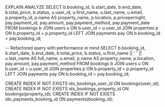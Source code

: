 EXPLAIN ANALYZE
SELECT
b.booking_id,
b.start_date,
b.end_date,
b.total_price,
b.status,
u.user_id,
u.first_name,
u.last_name,
u.email,
p.property_id,
p.name AS property_name,
p.location,
p.pricepernight,
pay.payment_id,
pay.amount,
pay.payment_method,
pay.payment_date
FROM
bookings b
JOIN
users u ON b.user_id = u.user_id
JOIN
properties p ON b.property_id = p.property_id
LEFT JOIN
payments pay ON b.booking_id = pay.booking_id;

-- Refactored query with performance in mind
SELECT
b.booking_id,
b.start_date,
b.end_date,
b.total_price,
b.status,
u.first_name || ' ' || u.last_name AS full_name,
u.email,
p.name AS property_name,
p.location,
pay.amount,
pay.payment_method
FROM
bookings b
JOIN
users u ON b.user_id = u.user_id
JOIN
properties p ON b.property_id = p.property_id
LEFT JOIN
payments pay ON b.booking_id = pay.booking_id;

CREATE INDEX IF NOT EXISTS idx_bookings_user_id ON bookings(user_id);
CREATE INDEX IF NOT EXISTS idx_bookings_property_id ON bookings(property_id);
CREATE INDEX IF NOT EXISTS idx_payments_booking_id ON payments(booking_id);
